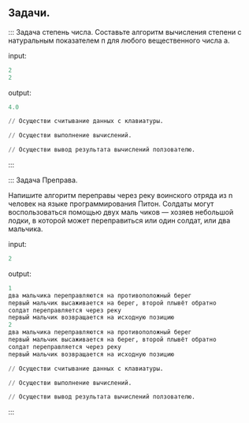 Задачи.
---
::: Задача степень числа.
Составьте алгоритм вычисления степени с натураль­ным показателем п для любого вещественного числа а.

input: 
```python
2
2
```
output:
```python
4.0
```
```python runnable
// Осуществи считывание данных с клавиатуры.

// Осуществи выполнение вычислений.

// Осуществи вывод результата вычислений ползователю.
```

:::

::: Задача Преправа.

Напишите алгоритм переправы через реку воинского отряда из n человек на языке программирования Питон.
Солдаты могут воспользоваться помощью двух маль­ чиков — хозяев небольшой лодки,
в которой может переправиться или один солдат, или два мальчика.

input: 
```python
2
```

output:
```python
1
два мальчика переправляются на противоположный берег
первый мальчик высаживается на берег, второй плывёт обратно 
солдат переправляется через реку
первый мальчик возвращается на исходную позицию
2
два мальчика переправляются на противоположный берег
первый мальчик высаживается на берег, второй плывёт обратно 
солдат переправляется через реку
первый мальчик возвращается на исходную позицию
```

```python runnable
// Осуществи считывание данных с клавиатуры.

// Осуществи выполнение вычислений.

// Осуществи вывод результата вычислений ползователю.
```

:::
